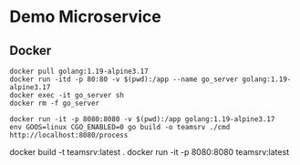 # Demo Microservice

## Docker

    docker pull golang:1.19-alpine3.17
    docker run -itd -p 80:80 -v $(pwd):/app --name go_server golang:1.19-alpine3.17
    docker exec -it go_server sh
    docker rm -f go_server
    
    docker run -it -p 8080:8080 -v $(pwd):/app golang:1.19-alpine3.17
    env GOOS=linux CGO_ENABLED=0 go build -o teamsrv ./cmd
    http://localhost:8080/process


docker build -t teamsrv:latest .
docker run -it -p 8080:8080 teamsrv:latest


